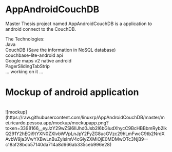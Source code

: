 AppAndroidCouchDB
=================

Master Thesis project named AppAndroidCouchDB is a application to android connect to the CouchDB.

The Technologies:<br>
Java<br>
CouchDB (Save the information in NoSQL database)<br>
couchbase-lite-android api <br>
Google maps v2 native android<br>
PagerSlidingTabStrip <br>
... working on it ... <br>

<h1>Mockup of android application</h1>
<br>
![mockup](https://raw.githubusercontent.com/linuxrp/AppAndroidCouchDB/master/mei.ricardo.pessoa.app/mockup/mockupapp.png?token=3398166__eyJzY29wZSI6IlJhd0Jsb2I6bGludXhycC9BcHBBbmRyb2lkQ291Y2hEQi9tYXN0ZXIvbWVpLnJpY2FyZG8ucGVzc29hLmFwcC9tb2NrdXAvbW9ja3VwYXBwLnBuZyIsImV4cGlyZXMiOjE0MDMwOTc3NjB9--c18af28bcb57140da714a8d666ab335ceb996e28)

